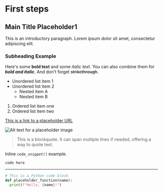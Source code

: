 ﻿# First steps

## Main Title Placeholder1

This is an introductory paragraph. Lorem ipsum dolor sit amet, consectetur adipiscing elit.

### Subheading Example

Here's some **bold text** and some *italic text*.
You can also combine them for ***bold and italic***.
And don't forget ~~strikethrough~~.

- Unordered list item 1
- Unordered list item 2
    - Nested item A
    - Nested item B

1. Ordered list item one
2. Ordered list item two

[This is a link to a placeholder URL](#)

![Alt text for a placeholder image](placeholder.jpg "Optional Title")

> This is a blockquote. It can span multiple lines
> if needed, offering a way to quote text.

Inline `code_snippet()` example.
```
code here
```
---

```python
# This is a Python code block
def placeholder_function(name):
  print(f"Hello, {name}!")
```